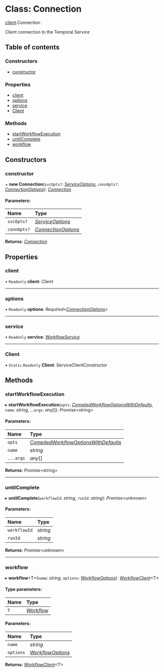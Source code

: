 # Class: Connection

[client](../modules/client.md).Connection

Client connection to the Temporal Service

## Table of contents

### Constructors

- [constructor](client.connection.md#constructor)

### Properties

- [client](client.connection.md#client)
- [options](client.connection.md#options)
- [service](client.connection.md#service)
- [Client](client.connection.md#client)

### Methods

- [startWorkflowExecution](client.connection.md#startworkflowexecution)
- [untilComplete](client.connection.md#untilcomplete)
- [workflow](client.connection.md#workflow)

## Constructors

### constructor

\+ **new Connection**(`svcOpts?`: [*ServiceOptions*](../interfaces/client.serviceoptions.md), `connOpts?`: [*ConnectionOptions*](../interfaces/client.connectionoptions.md)): [*Connection*](client.connection.md)

#### Parameters:

Name | Type |
:------ | :------ |
`svcOpts?` | [*ServiceOptions*](../interfaces/client.serviceoptions.md) |
`connOpts?` | [*ConnectionOptions*](../interfaces/client.connectionoptions.md) |

**Returns:** [*Connection*](client.connection.md)

## Properties

### client

• `Readonly` **client**: *Client*

___

### options

• `Readonly` **options**: *Required*<[*ConnectionOptions*](../interfaces/client.connectionoptions.md)\>

___

### service

• `Readonly` **service**: [*WorkflowService*](proto.temporal.api.workflowservice.v1.workflowservice-1.md)

___

### Client

▪ `Static` `Readonly` **Client**: ServiceClientConstructor

## Methods

### startWorkflowExecution

▸ **startWorkflowExecution**(`opts`: [*CompiledWorkflowOptionsWithDefaults*](../modules/client.md#compiledworkflowoptionswithdefaults), `name`: *string*, ...`args`: *any*[]): *Promise*<string\>

#### Parameters:

Name | Type |
:------ | :------ |
`opts` | [*CompiledWorkflowOptionsWithDefaults*](../modules/client.md#compiledworkflowoptionswithdefaults) |
`name` | *string* |
`...args` | *any*[] |

**Returns:** *Promise*<string\>

___

### untilComplete

▸ **untilComplete**(`workflowId`: *string*, `runId`: *string*): *Promise*<unknown\>

#### Parameters:

Name | Type |
:------ | :------ |
`workflowId` | *string* |
`runId` | *string* |

**Returns:** *Promise*<unknown\>

___

### workflow

▸ **workflow**<T\>(`name`: *string*, `options`: [*WorkflowOptions*](../modules/client.md#workflowoptions)): [*WorkflowClient*](../interfaces/client.workflowclient.md)<T\>

#### Type parameters:

Name | Type |
:------ | :------ |
`T` | [*Workflow*](../interfaces/workflow.workflow-1.md) |

#### Parameters:

Name | Type |
:------ | :------ |
`name` | *string* |
`options` | [*WorkflowOptions*](../modules/client.md#workflowoptions) |

**Returns:** [*WorkflowClient*](../interfaces/client.workflowclient.md)<T\>
